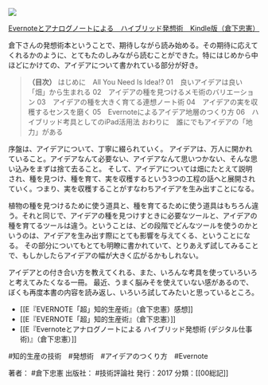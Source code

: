 [![](https://images-fe.ssl-images-amazon.com/images/I/51iRTqdvRnL.jpg)](http://www.amazon.co.jp/exec/obidos/asin/B0719S13KQ/choiyaki81-22/)

[Evernoteとアナログノートによる　ハイブリッド発想術　Kindle版（倉下忠憲）](http://www.amazon.co.jp/exec/obidos/asin/B0719S13KQ/choiyaki81-22/)

倉下さんの発想術本ということで、期待しながら読み始める。その期待に応えてくれるかのように、とてもたのしみながら読むことができた。特にはじめから中ほどにかけての、アイデアについて書かれている部分が好き。

> **（目次）**
> はじめに　All You Need Is Idea!?
> 01　良いアイデアは良い「畑」から生まれる
> 02　アイデアの種を見つけるメモ術のバリエーション
> 03　アイデアの種を大きく育てる連想ノート術
> 04　アイデアの実を収穫するセンスを磨く
> 05　Evernoteによるアイデア地層のつくり方
> 06　ハイブリッド考具としてのiPad活用法
> おわりに　誰にでもアイデアの「地力」がある

序盤は、アイデアについて、丁寧に綴られていく。
アイデアは、万人に開かれていること。アイデアなんて必要ない、アイデアなんて思いつかない、そんな思い込みをまずは捨て去ること。
そして、アイデアについては畑にたとえて説明され、種を見つけ、種を育て、実を収穫するという3つの工程の話へと展開されていく。つまり、実を収穫することがすなわちアイデアを生み出すことになる。

植物の種を見つけるために使う道具と、種を育てるために使う道具はもちろん違う。それと同じで、アイデアの種を見つけすときに必要なツールと、アイデアの種を育てるツールは違う。ということは、どの段階でどんなツールを使うのかというのは、アイデアを生み出す際にとても影響を与えてくる、ということになる。
その部分についてもとても明瞭に書かれていて、とりあえず試してみることで、もしかしたらアイデアの幅が大きく広がるかもしれない。

アイデアとの付き合い方を教えてくれる、また、いろんな考具を使っていろいろと考えてみたくなる一冊。
最近、うまく脳みそを使えていない感があるので、ぼくも再度本書の内容を読み返し、いろいろ試してみたいと思っているところ。

- [[E『EVERNOTE「超」知的生産術』（倉下忠憲）感想]]
- [[E『EVERNOTE「超」知的生産術』（倉下忠憲）]]
- [[E『Evernoteとアナログノートによる ハイブリッド発想術 (デジタル仕事術)』（倉下忠憲）]]

#知的生産の技術　#発想術　#アイデアのつくり方　#Evernote

著者： #倉下忠憲 
出版社： #技術評論社 
発行：2017
分類：[[00総記]]